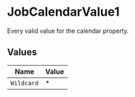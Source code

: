 # JobCalendarValue1

Every valid value for the calendar property.


## Values

| Name       | Value      |
| ---------- | ---------- |
| `Wildcard` | *          |